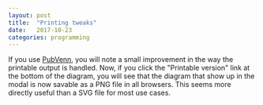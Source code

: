 ```yaml
---
layout: post
title:  "Printing tweaks"
date:   2017-10-23
categories: programming
---
```


If you use [PubVenn](https://pubvenn.appspot.com/), you will note a small improvement in the way the printable output is handled. Now, if you click the "Printable version" link at the bottom of the diagram, you will see that the diagram that show up in the modal is now savable as a PNG file in all browsers. This seems more directly useful than a SVG file for most use cases.

